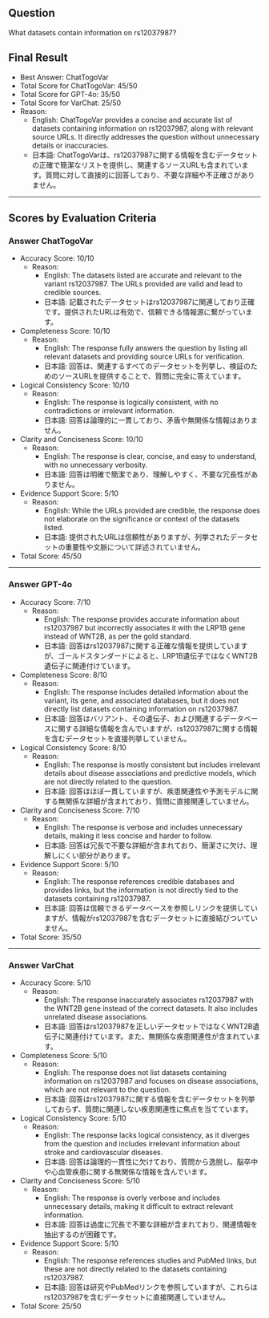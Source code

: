 ## Question

What datasets contain information on rs12037987?

## Final Result

- Best Answer: ChatTogoVar
- Total Score for ChatTogoVar: 45/50
- Total Score for GPT-4o: 35/50
- Total Score for VarChat: 25/50
- Reason:
  - English: ChatTogoVar provides a concise and accurate list of datasets containing information on rs12037987, along with relevant source URLs. It directly addresses the question without unnecessary details or inaccuracies.
  - 日本語: ChatTogoVarは、rs12037987に関する情報を含むデータセットの正確で簡潔なリストを提供し、関連するソースURLも含まれています。質問に対して直接的に回答しており、不要な詳細や不正確さがありません。

---

## Scores by Evaluation Criteria

### Answer ChatTogoVar
- Accuracy Score: 10/10
  - Reason: 
    - English: The datasets listed are accurate and relevant to the variant rs12037987. The URLs provided are valid and lead to credible sources.
    - 日本語: 記載されたデータセットはrs12037987に関連しており正確です。提供されたURLは有効で、信頼できる情報源に繋がっています。
- Completeness Score: 10/10
  - Reason: 
    - English: The response fully answers the question by listing all relevant datasets and providing source URLs for verification.
    - 日本語: 回答は、関連するすべてのデータセットを列挙し、検証のためのソースURLを提供することで、質問に完全に答えています。
- Logical Consistency Score: 10/10
  - Reason: 
    - English: The response is logically consistent, with no contradictions or irrelevant information.
    - 日本語: 回答は論理的に一貫しており、矛盾や無関係な情報はありません。
- Clarity and Conciseness Score: 10/10
  - Reason: 
    - English: The response is clear, concise, and easy to understand, with no unnecessary verbosity.
    - 日本語: 回答は明確で簡潔であり、理解しやすく、不要な冗長性がありません。
- Evidence Support Score: 5/10
  - Reason: 
    - English: While the URLs provided are credible, the response does not elaborate on the significance or context of the datasets listed.
    - 日本語: 提供されたURLは信頼性がありますが、列挙されたデータセットの重要性や文脈について詳述されていません。
- Total Score: 45/50

---

### Answer GPT-4o
- Accuracy Score: 7/10
  - Reason: 
    - English: The response provides accurate information about rs12037987 but incorrectly associates it with the LRP1B gene instead of WNT2B, as per the gold standard.
    - 日本語: 回答はrs12037987に関する正確な情報を提供していますが、ゴールドスタンダードによると、LRP1B遺伝子ではなくWNT2B遺伝子に関連付けています。
- Completeness Score: 8/10
  - Reason: 
    - English: The response includes detailed information about the variant, its gene, and associated databases, but it does not directly list datasets containing information on rs12037987.
    - 日本語: 回答はバリアント、その遺伝子、および関連するデータベースに関する詳細な情報を含んでいますが、rs12037987に関する情報を含むデータセットを直接列挙していません。
- Logical Consistency Score: 8/10
  - Reason: 
    - English: The response is mostly consistent but includes irrelevant details about disease associations and predictive models, which are not directly related to the question.
    - 日本語: 回答はほぼ一貫していますが、疾患関連性や予測モデルに関する無関係な詳細が含まれており、質問に直接関連していません。
- Clarity and Conciseness Score: 7/10
  - Reason: 
    - English: The response is verbose and includes unnecessary details, making it less concise and harder to follow.
    - 日本語: 回答は冗長で不要な詳細が含まれており、簡潔さに欠け、理解しにくい部分があります。
- Evidence Support Score: 5/10
  - Reason: 
    - English: The response references credible databases and provides links, but the information is not directly tied to the datasets containing rs12037987.
    - 日本語: 回答は信頼できるデータベースを参照しリンクを提供していますが、情報がrs12037987を含むデータセットに直接結びついていません。
- Total Score: 35/50

---

### Answer VarChat
- Accuracy Score: 5/10
  - Reason: 
    - English: The response inaccurately associates rs12037987 with the WNT2B gene instead of the correct datasets. It also includes unrelated disease associations.
    - 日本語: 回答はrs12037987を正しいデータセットではなくWNT2B遺伝子に関連付けています。また、無関係な疾患関連性が含まれています。
- Completeness Score: 5/10
  - Reason: 
    - English: The response does not list datasets containing information on rs12037987 and focuses on disease associations, which are not relevant to the question.
    - 日本語: 回答はrs12037987に関する情報を含むデータセットを列挙しておらず、質問に関連しない疾患関連性に焦点を当てています。
- Logical Consistency Score: 5/10
  - Reason: 
    - English: The response lacks logical consistency, as it diverges from the question and includes irrelevant information about stroke and cardiovascular diseases.
    - 日本語: 回答は論理的一貫性に欠けており、質問から逸脱し、脳卒中や心血管疾患に関する無関係な情報を含んでいます。
- Clarity and Conciseness Score: 5/10
  - Reason: 
    - English: The response is overly verbose and includes unnecessary details, making it difficult to extract relevant information.
    - 日本語: 回答は過度に冗長で不要な詳細が含まれており、関連情報を抽出するのが困難です。
- Evidence Support Score: 5/10
  - Reason: 
    - English: The response references studies and PubMed links, but these are not directly related to the datasets containing rs12037987.
    - 日本語: 回答は研究やPubMedリンクを参照していますが、これらはrs12037987を含むデータセットに直接関連していません。
- Total Score: 25/50